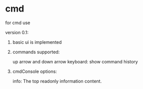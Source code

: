 cmd
===

for cmd use


version 0.1:

1. basic ui is implemented

2. commands supported:

    up arrow and down arrow keyboard: show command history

3. cmdConsole options:

    info: The top readonly information content.

